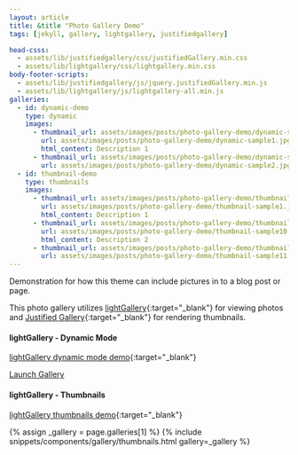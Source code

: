 ```yaml
---
layout: article
title: &title "Photo Gallery Demo"
tags: [jekyll, gallery, lightgallery, justifiedgallery]

head-csss:
  - assets/lib/justifiedgallery/css/justifiedGallery.min.css
  - assets/lib/lightgallery/css/lightgallery.min.css
body-footer-scripts:
  - assets/lib/justifiedgallery/js/jquery.justifiedGallery.min.js
  - assets/lib/lightgallery/js/lightgallery-all.min.js
galleries:
  - id: dynamic-demo
    type: dynamic
    images:
      - thumbnail_url: assets/images/posts/photo-gallery-demo/dynamic-sample1-th.jpg
        url: assets/images/posts/photo-gallery-demo/dynamic-sample1.jpg
        html_content: Description 1
      - thumbnail_url: assets/images/posts/photo-gallery-demo/dynamic-sample2-th.jpg
        url: assets/images/posts/photo-gallery-demo/dynamic-sample2.jpg
  - id: thumbnail-demo
    type: thumbnails
    images:
      - thumbnail_url: assets/images/posts/photo-gallery-demo/thumbnail-sample1-th.jpg
        url: assets/images/posts/photo-gallery-demo/thumbnail-sample1.jpg
        html_content: Description 1
      - thumbnail_url: assets/images/posts/photo-gallery-demo/thumbnail-sample10-th.jpg
        url: assets/images/posts/photo-gallery-demo/thumbnail-sample10.jpg
        html_content: Description 2
      - thumbnail_url: assets/images/posts/photo-gallery-demo/thumbnail-sample11-th.jpg
        url: assets/images/posts/photo-gallery-demo/thumbnail-sample11.jpg
---
```


Demonstration for how this theme can include pictures in to a blog post or page.
<!--more-->
This photo gallery utilizes [lightGallery](https://www.lightgalleryjs.com){:target="_blank"} for viewing photos and [Justified Gallery](http://miromannino.github.io/Justified-Gallery){:target="_blank"} for rendering thumbnails.

#### lightGallery - Dynamic Mode

[lightGallery dynamic mode demo](https://www.lightgalleryjs.com/demos/dynamic-mode){:target="_blank"}

<a class="pf-button-primary" href="#" id="dynamic-demo">Launch Gallery</a>

#### lightGallery - Thumbnails

[lightGallery thumbnails demo](https://www.lightgalleryjs.com/demos/thumbnails){:target="_blank"}

{% assign _gallery = page.galleries[1] %}
{% include snippets/components/gallery/thumbnails.html gallery=_gallery %}